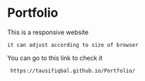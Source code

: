 # Portfolio

This is a responsive website  
	
	it can adjust according to size of browser

You can go to this link to check it
	
	 https://tausifiqbal.github.io/Portfolio/
